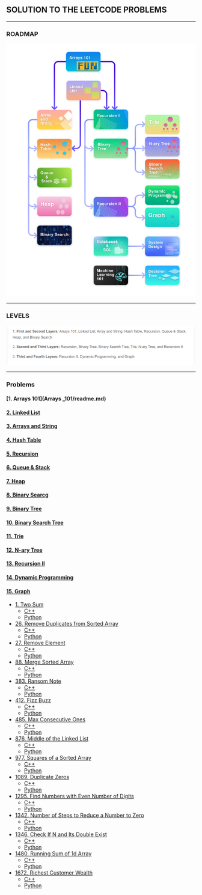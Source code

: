 ## SOLUTION TO THE LEETCODE PROBLEMS


---
### ROADMAP


![](src/path.png)

---
### LEVELS

![](src/levels.png)

---

### Problems

#### [1. Arrays 101](Arrays _101/readme.md)
#### [2. Linked List]()
#### [3. Arrays and String]()
#### [4. Hash Table]()
#### [5. Recursion]()
#### [6. Queue & Stack]()
#### [7. Heap]()
#### [8. Binary Searcg]()
#### [9. Binary Tree]()
#### [10. Binary Search Tree]()
#### [11. Trie]()
#### [12. N-ary Tree]()
#### [13. Recursion II]()
#### [14. Dynamic Programming]()
#### [15. Graph]()




- [1. Two Sum]()
  - [C++]()
  - [Python]()
- [26. Remove Duplicates from Sorted Array](https://leetcode.com/problems/remove-duplicates-from-sorted-array/description/)
  - [C++]()
  - [Python]()
- [27. Remove Element](https://leetcode.com/problems/remove-element/description/)
  - [C++]()
  - [Python]()
- [88. Merge Sorted Array](https://leetcode.com/problems/merge-sorted-array/description/)
  - [C++]()
  - [Python]()
- [383. Ransom Note]()
  - [C++]()
  - [Python]()
- [412. Fizz Buzz]()
  - [C++]()
  - [Python]()
- [485. Max Consecutive Ones](https://leetcode.com/problems/max-consecutive-ones/description/)
  - [C++]()
  - [Python]()
- [876. Middle of the Linked List]()
  - [C++]()
  - [Python]()
- [977. Squares of a Sorted Array](https://leetcode.com/problems/squares-of-a-sorted-array/description/)
  - [C++]()
  - [Python]()
- [1089. Duplicate Zeros](https://leetcode.com/problems/duplicate-zeros/description/)
  - [C++]()
  - [Python]()
- [1295. Find Numbers with Even Number of Digits](https://leetcode.com/problems/find-numbers-with-even-number-of-digits/description/)
  - [C++]()
  - [Python]()
- [1342. Number of Steps to Reduce a Number to Zero]()
  - [C++]()
  - [Python]()
- [1346. Check If N and Its Double Exist](https://leetcode.com/problems/check-if-n-and-its-double-exist/)
  - [C++]()
  - [Python]()
- [1480. Running Sum of 1d Array]()
  - [C++]()
  - [Python]()
- [1672. Richest Customer Wealth]()
  - [C++]()
  - [Python]()


